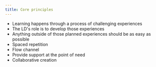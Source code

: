 ```yaml
---
title: Core principles
---
```


- Learning happens through a process of challenging experiences
- The LD's role is to develop those experiences
- Anything outside of those planned experiences should be as easy as possible
- Spaced repetition
- Flow channel
- Provide support at the point of need
- Collaborative creation
